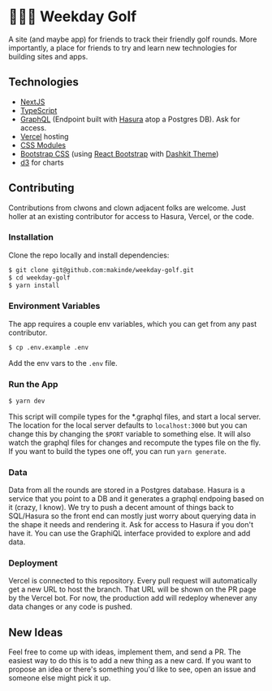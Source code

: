 # 🏌🏾‍♂ Weekday Golf
A site (and maybe app) for friends to track their friendly golf rounds. More importantly, a place for friends to try and learn new technologies for building sites and apps.

## Technologies
- [NextJS](https://nextjs.org/docs/getting-started)
- [TypeScript](https://www.typescriptlang.org/docs)
- [GraphQL](https://graphql.org) (Endpoint built with [Hasura](https://hasura.io/docs/1.0/graphql/core/index.html) atop a Postgres DB). Ask for access.
- [Vercel](https://vercel.com/docs) hosting
- [CSS Modules](https://github.com/css-modules/css-modules)
- [Bootstrap CSS](https://getbootstrap.com/docs/5.0/getting-started/introduction/) (using [React Bootstrap](https://react-bootstrap.github.io/components/alerts) with [Dashkit Theme](https://dashkit.goodthemes.co/docs/components.html))
- [d3](https://github.com/d3/d3/wiki) for charts


## Contributing
Contributions from clwons and clown adjacent folks are welcome. Just holler at an existing contributor for access to Hasura, Vercel, or the code.

### Installation
Clone the repo locally and install dependencies:
```sh
$ git clone git@github.com:makinde/weekday-golf.git
$ cd weekday-golf
$ yarn install
```
### Environment Variables
The app requires a couple env variables, which you can get from any past contributor.
```sh
$ cp .env.example .env
```
Add the env vars to the `.env` file.

### Run the App
```sh
$ yarn dev
```
This script will compile types for the \*.graphql files, and start a local server.  The location for the local server defaults to `localhost:3000` but you can change this by changing the `$PORT` variable to something else. It will also watch the graphql files for changes and recompute the types file on the fly. If you want to build the types one off, you can run `yarn generate`.

### Data
Data from all the rounds are stored in a Postgres database. Hasura is a service that you point to a DB and it generates a graphql endpoing based on it (crazy, I know). We try to push a decent amount of things back to SQL/Hasura so the front end can mostly just worry about querying data in the shape it needs and rendering it. Ask for access to Hasura if you don't have it. You can use the GraphiQL interface provided to explore and add data.

### Deployment
Vercel is connected to this repository. Every pull request will automatically get a new URL to host the branch. That URL will be shown on the PR page by the Vercel bot. For now, the production add will redeploy whenever any data changes or any code is pushed.

## New Ideas
Feel free to come up with ideas, implement them, and send a PR. The easiest way to do this is to add a new thing as a new card. If you want to propose an idea or there's something you'd like to see, open an issue and someone else might pick it up.
